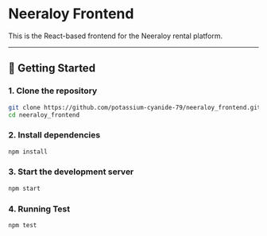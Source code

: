 # Neeraloy Frontend

This is the React-based frontend for the Neeraloy rental platform.

---

## 🚀 Getting Started

### 1. Clone the repository

```bash
git clone https://github.com/potassium-cyanide-79/neeraloy_frontend.git
cd neeraloy_frontend
```

### 2. Install dependencies

```bash
npm install
```

### 3. Start the development server

```bash
npm start
```

### 4. Running Test 

```bash
npm test
```
